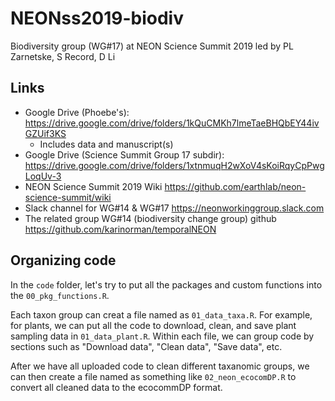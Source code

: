 # NEONss2019-biodiv

Biodiversity group (WG#17) at NEON Science Summit 2019 led by PL Zarnetske, S Record, D Li

## Links

* Google Drive (Phoebe's): https://drive.google.com/drive/folders/1kQuCMKh7lmeTaeBHQbEY44ivGZUif3KS
  * Includes data and manuscript(s)
* Google Drive (Science Summit Group 17 subdir): https://drive.google.com/drive/folders/1xtnmuqH2wXoV4sKoiRqyCpPwgLoqUv-3
* NEON Science Summit 2019 Wiki https://github.com/earthlab/neon-science-summit/wiki
* Slack channel for WG#14 & WG#17  https://neonworkinggroup.slack.com
* The related group WG#14 (biodiversity change group) github https://github.com/karinorman/temporalNEON

## Organizing code

In the `code` folder, let's try to put all the packages and custom functions into the `00_pkg_functions.R`.

Each taxon group can creat a file named as `01_data_taxa.R`. For example, for plants, we can put all the code to download, clean, and save plant sampling data in `01_data_plant.R`. Within each file, we can group code by sections such as "Download data", "Clean data", "Save data", etc.

After we have all uploaded code to clean different taxanomic groups, we can then create a file named as something like `02_neon_ecocomDP.R` to convert all cleaned data to the ecocommDP format.
